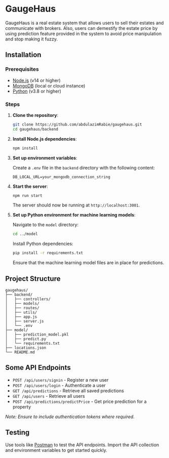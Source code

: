 # GaugeHaus
GaugeHaus is a real estate system that allows users to sell their estates and communicate with brokers. Also, users can demestify the estate price by using prediction feature provided in the system to avoid price manipulation and stop making it fuzzy.

## Installation

### Prerequisites

* [Node.js](https://nodejs.org/) (v14 or higher)
* [MongoDB](https://www.mongodb.com/) (local or cloud instance)
* [Python](https://www.python.org/) (v3.8 or higher)

### Steps

1. **Clone the repository**:

   ```bash
   git clone https://github.com/abdulazimRabie/gaugehaus.git
   cd gaugehaus/backend
   ```

2. **Install Node.js dependencies**:

   ```bash
   npm install
   ```

3. **Set up environment variables**:

   Create a `.env` file in the `backend` directory with the following content:

   ```env
   DB_LOCAL_URL=your_mongodb_connection_string
   ```

4. **Start the server**:

   ```bash
   npm run start
   ```

   The server should now be running at `http://localhost:3001`.

5. **Set up Python environment for machine learning models**:

   Navigate to the `model` directory:

   ```bash
   cd ../model
   ```

   Install Python dependencies:

   ```bash
   pip install -r requirements.txt
   ```

   Ensure that the machine learning model files are in place for predictions.

## Project Structure

```
gaugehaus/
├── backend/
│   ├── controllers/
│   ├── models/
│   ├── routes/
│   ├── utils/
│   ├── app.js
│   ├── server.js
│   └── .env
├── model/
│   ├── prediction_model.pkl
│   ├── predict.py
│   └── requirements.txt
├── locations.json
└── README.md
```

## Some API Endpoints

* `POST /api/users/signin` - Register a new user
* `POST /api/users/login` - Authenticate a user
* `GET /api/predictions` - Retrieve all saved predictions
* `GET /api/users` - Retrieve all users
* `POST /api/predictions/predictPrice` - Get price prediction for a property

*Note: Ensure to include authentication tokens where required.*

## Testing

Use tools like [Postman](https://www.postman.com/) to test the API endpoints. Import the API collection and environment variables to get started quickly.

